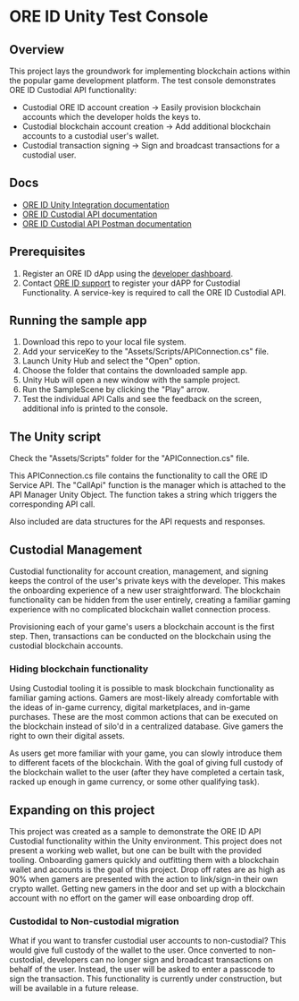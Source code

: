 # ORE ID Unity Test Console

## Overview

This project lays the groundwork for implementing blockchain actions within the popular game development platform.  The test console demonstrates ORE ID Custodial API functionality:

* Custodial ORE ID account creation -> Easily provision blockchain accounts which the developer holds the keys to.
* Custodial blockchain account creation -> Add additional blockchain accounts to a custodial user's wallet.
* Custodial transaction signing -> Sign and broadcast transactions for a custodial user.


## Docs

* [ORE ID Unity Integration documentation](https://docs.oreid.io/ore-id/build/integration/unity)
* [ORE ID Custodial API documentation](https://docs.oreid.io/ore-id/build/features/custodial)
* [ORE ID Custodial API Postman documentation](https://documenter.getpostman.com/view/7805568/SWE55yRe#eff54202-abd1-4f0c-93d1-237eb660fe27)


## Prerequisites

1. Register an ORE ID dApp using the [developer dashboard](https://oreid.io/developer/new-app).
2. Contact [ORE ID support](https://support.aikon.com) to register your dAPP for Custodial Functionality.  A service-key is required to call the ORE ID Custodial API.


## Running the sample app

1. Download this repo to your local file system.
2. Add your serviceKey to the "Assets/Scripts/APIConnection.cs" file.
3. Launch Unity Hub and select the "Open" option.
4. Choose the folder that contains the downloaded sample app.
5. Unity Hub will open a new window with the sample project.
6. Run the SampleScene by clicking the "Play" arrow.
7. Test the individual API Calls and see the feedback on the screen, additional info is printed to the console.


## The Unity script

Check the "Assets/Scripts" folder for the "APIConnection.cs" file. 

This APIConnection.cs file contains the functionality to call the ORE ID Service API.  The "CallApi" function is the manager which is attached to the API Manager Unity Object.  The function takes a string which triggers the corresponding API call.

Also included are data structures for the API requests and responses.


## Custodial Management

Custodial functionality for account creation, management, and signing keeps the control of the user's private keys with the developer.
This makes the onboarding experience of a new user straightforward.  The blockchain functionality can be hidden from the user entirely, creating a familiar gaming experience with no complicated blockchain wallet connection process.

Provisioning each of your game's users a blockchain account is the first step. Then, transactions can be conducted on the blockchain using the custodial blockchain accounts.

### Hiding blockchain functionality

Using Custodial tooling it is possible to mask blockchain functionality as familiar gaming actions.  Gamers are most-likely already comfortable with the ideas of in-game currency, digital marketplaces, and in-game purchases.  These are the most common actions that can be executed on the blockchain instead of silo'd in a centralized database.  Give gamers the right to own their digital assets.  

As users get more familiar with your game, you can slowly introduce them to different facets of the blockchain.  With the goal of giving full custody of the blockchain wallet to the user (after they have completed a certain task, racked up enough in game currency, or some other qualifying task).


## Expanding on this project

This project was created as a sample to demonstrate the ORE ID API Custodial functionality within the Unity environment.  This project does not present a working web wallet, but one can be built with the provided tooling.  Onboarding gamers quickly and outfitting them with a blockchain wallet and accounts is the goal of this project. Drop off rates are as high as 90% when gamers are presented with the action to link/sign-in their own crypto wallet.  Getting new gamers in the door and set up with a blockchain account with no effort on the gamer will ease onboarding drop off.

### Custodidal to Non-custodial migration

What if you want to transfer custodial user accounts to non-custodial?  This would give full custody of the wallet to the user.  Once converted to non-custodial, developers can no longer sign and broadcast transactions on behalf of the user.  Instead, the user will be asked to enter a passcode to sign the transaction.  This functionality is currently under construction, but will be available in a future release.
